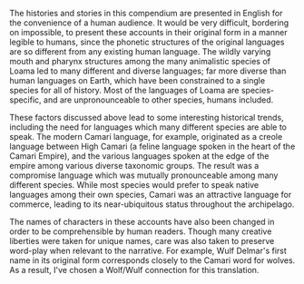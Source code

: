 The histories and stories in this compendium are presented in English for the convenience of a human audience. It would be very difficult, bordering on impossible, to present these accounts in their original form in a manner legible to humans, since the phonetic structures of the original languages are so different from any existing human language. The wildly varying mouth and pharynx structures among the many animalistic species of Loama led to many different and diverse languages; far more diverse than human languages on Earth, which have been constrained to a single species for all of history. Most of the languages of Loama are species-specific, and are unpronounceable to other species, humans included.

These factors discussed above lead to some interesting historical trends, including the need for languages which many different species are able to speak. The modern Camari language, for example, originated as a creole language between High Camari (a feline language spoken in the heart of the Camari Empire), and the various languages spoken at the edge of the empire among various diverse taxonomic groups. The result was a compromise language which was mutually pronounceable among many different species. While most species would prefer to speak native languages among their own species, Camari was an attractive language for commerce, leading to its near-ubiquitous status throughout the archipelago.

The names of characters in these accounts have also been changed in order to be comprehensible by human readers. Though many creative liberties were taken for unique names, care was also taken to preserve word-play when relevant to the narrative. For example, Wulf Delmar's first name in its original form corresponds closely to the Camari word for wolves. As a result, I've chosen a Wolf/Wulf connection for this translation.

